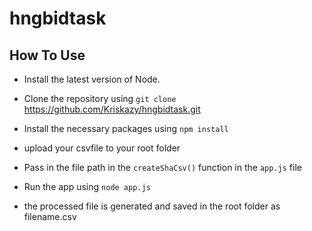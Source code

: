 # hngbidtask

## How To Use

- Install the latest version of Node.

- Clone the repository using `git clone` https://github.com/Kriskazy/hngbidtask.git

- Install the necessary packages using `npm install`

- upload your csvfile to your root folder

- Pass in the file path in the `createShaCsv()` function in the `app.js` file
- Run the app using `node app.js`
- the processed file is generated and saved in the root folder as filename.csv
